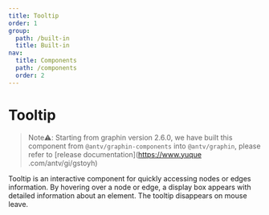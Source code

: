 ```yaml
---
title: Tooltip
order: 1
group:
  path: /built-in
  title: Built-in
nav:
  title: Components
  path: /components
  order: 2
---
```


# Tooltip

> Note⚠️: Starting from graphin version 2.6.0, we have built this component from `@antv/graphin-components` into `@antv/graphin`, please refer to [release documentation](https://www.yuque .com/antv/gi/gstoyh)

Tooltip is an interactive component for quickly accessing nodes or edges information. By hovering over a node or edge, a display box appears with detailed information about an element. The tooltip disappears on mouse leave.

<code src='./demos/index.tsx'>
<API src='./index.tsx'>
